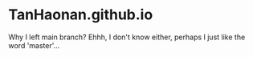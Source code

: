 # TanHaonan.github.io
Why I left main branch? 
Ehhh, I don't know either, perhaps I just like the word 'master'...
